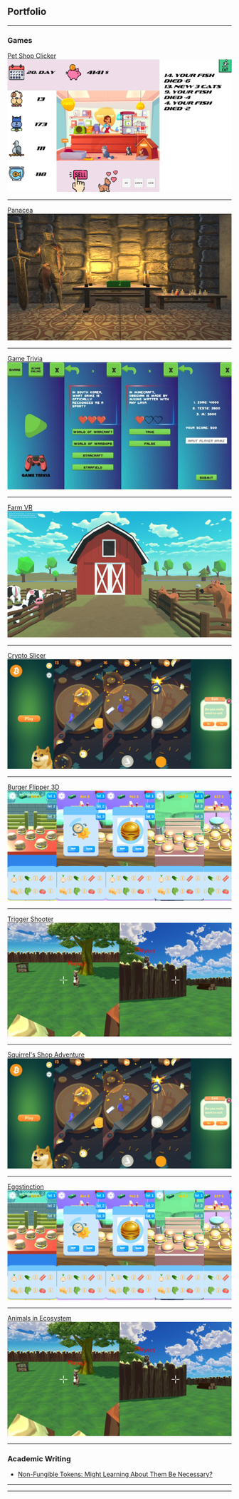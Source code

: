 ## Portfolio

---

### Games

[Pet Shop Clicker](https://mirna7.itch.io/pet-shop-clicker/)
<img src="/images/PetShop.png?raw=true"/>

---
[Panacea](https://nonygl.itch.io/panacea/)
<img src="images/Panacea.jpeg?raw=true"/>

---
[Game Trivia](https://play.google.com/store/apps/details?id=com.GamePinataStudios.GamingTrivia)
<img src="images/GameTrivia.jpg?raw=true"/>

---

[Farm VR](https://mirna7.itch.io/farm-vr/)
<img src="images/FarmVR.png?raw=true"/>

---

[Crypto Slicer](https://mirna7.itch.io/crypto-slicer/)
<img src="images/CryptoBanner.png?raw=true"/>

---

[Burger Flipper 3D](https://mirna7.itch.io/burger-flipper-3d)
<img src="images/BurgerFlipper.png?raw=true"/>

---

[Trigger Shooter](https://mirna7.itch.io/trigger-shoot)
<img src="images/TriggerShooter.png?raw=true"/>

---

[Squirrel's Shop Adventure](https://nexusbittech.itch.io/squirrels-shop-adventure)
<img src="images/CryptoBanner.png?raw=true"/>

---

[Eggstinction](https://nexusbittech.itch.io/eggstinction)
<img src="images/BurgerFlipper.png?raw=true"/>

---

[Animals in Ecosystem](https://nexusbittech.itch.io/animals-in-ecosystem)
<img src="images/TriggerShooter.png?raw=true"/>

---

### Academic Writing

- [Non-Fungible Tokens: Might Learning About
Them Be Necessary?](https://ieeexplore.ieee.org/document/9803425/)


---




---

